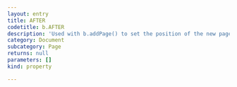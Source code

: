 ```yaml
---
layout: entry
title: AFTER
codetitle: b.AFTER
description: 'Used with b.addPage() to set the position of the new page in the book.'
category: Document
subcategory: Page
returns: null
parameters: []
kind: property

---
```

